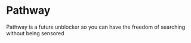 # Pathway
Pathway is a future unblocker so you can have the freedom of searching without being sensored

